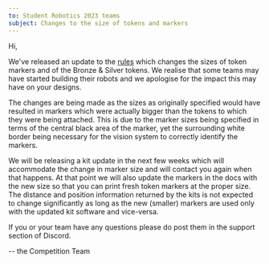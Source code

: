 ```yaml
---
to: Student Robotics 2023 teams
subject: Changes to the size of tokens and markers
---
```


Hi,

We've released an update to the [rules](https://studentrobotics.org/docs/rules)
which changes the sizes of token markers and of the Bronze & Silver tokens.
We realise that some teams may have started building their robots and we
apologise for the impact this may have on your designs.

The changes are being made as the sizes as originally specified would have
resulted in markers which were actually bigger than the tokens to which they
were being attached. This is due to the marker sizes being specified in terms of
the central black area of the marker, yet the surrounding white border being
necessary for the vision system to correctly identify the markers.

We will be releasing a kit update in the next few weeks which will accommodate
the change in marker size and will contact you again when that happens. At that
point we will also update the markers in the docs with the new size so that you
can print fresh token markers at the proper size. The distance and position
information returned by the kits is not expected to change significantly as long
as the new (smaller) markers are used only with the updated kit software and
vice-versa.

If you or your team have any questions please do post them in the support section of Discord.

-- the Competition Team
